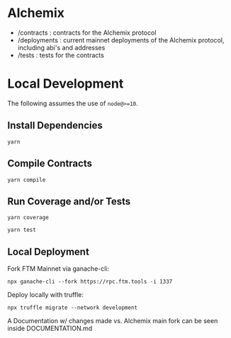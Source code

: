 # Alchemix

- /contracts : contracts for the Alchemix protocol
- /deployments : current mainnet deployments of the Alchemix protocol, including abi's and addresses
- /tests : tests for the contracts

# Local Development
The following assumes the use of `node@>=10`.

## Install Dependencies

`yarn`

## Compile Contracts

`yarn compile`

## Run Coverage and/or Tests

`yarn coverage`

`yarn test`

## Local Deployment

Fork FTM Mainnet via ganache-cli:

`npx ganache-cli --fork https://rpc.ftm.tools -i 1337`

Deploy locally with truffle:

  `npx truffle migrate --network development`

A Documentation w/ changes made vs. Alchemix main fork can be seen inside DOCUMENTATION.md
